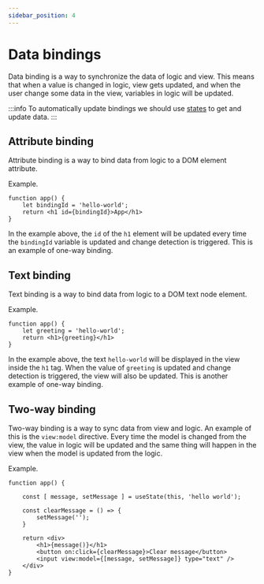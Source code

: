 ```yaml
---
sidebar_position: 4
---
```


# Data bindings

Data binding is a way to synchronize the data of logic and view.
This means that when a value is changed in logic, view gets updated, and when the user change some data in the view, variables in logic will be updated.

:::info
To automatically update bindings we should use [states](/docs/main-concept/states) to get and update data.
:::

## Attribute binding

Attribute binding is a way to bind data from logic to a DOM element attribute.

Example.

```tsx
function app() {
    let bindingId = 'hello-world';
    return <h1 id={bindingId}>App</h1>
}
```

In the example above, the `id` of the `h1` element will be updated every time the `bindingId` variable is updated and change detection is triggered.
This is an example of one-way binding.

## Text binding

Text binding is a way to bind data from logic to a DOM text node element.

Example.

```tsx
function app() {
    let greeting = 'hello-world';
    return <h1>{greeting}</h1>
}
```

In the example above, the text `hello-world` will be displayed in the view inside the `h1` tag.
When the value of `greeting` is updated and change detection is triggered, the view will also be updated.
This is another example of one-way binding.

## Two-way binding

Two-way binding is a way to sync data from view and logic.
An example of this is the `view:model` directive.
Every time the model is changed from the view, the value in logic will be updated and the same thing will happen in the view when the model is updated from the logic.

Example.

```tsx
function app() {

    const [ message, setMessage ] = useState(this, 'hello world');

    const clearMessage = () => {
        setMessage('');
    }

    return <div>
        <h1>{message()}</h1>
        <button on:click={clearMessage}>Clear message</button>
        <input view:model={[message, setMessage]} type="text" />
    </div>
}
```